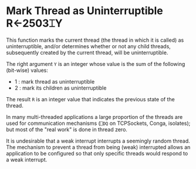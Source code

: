 
<!-- Hidden search keywords -->
<div style="display: none;">
  2503⌶
</div>






<h1 class="heading"><span class="name">Mark Thread as Uninterruptible</span> <span class="command">R←2503⌶Y</span></h1>



This function marks the current thread (the thread in which it is called) as uninterruptible, and/or determines whether or not any child threads, subsequently created by the current thread, will be uninterruptible.


The right argument `Y` is an integer whose value is the sum of the following (bit-wise) values:

- 1 : mark thread as uninterruptible
- 2 : mark its children as uninterruptible


The result `R` is an integer value that indicates the previous state of the thread.


In many multi-threaded applications a large proportion of the threads are used for communication mechanisms (`⎕DQ` on TCPSockets, Conga, isolates); but most of the "real work" is done in thread zero.


It is undesirable that a weak interrupt interrupts a seemingly random thread. The mechanism to prevent a thread from being (weak) interrupted allows an application to be configured so that only specific threads would respond to a weak interrupt.



